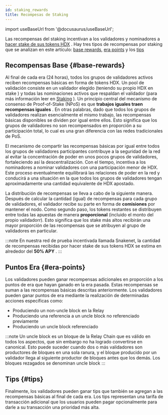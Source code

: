 ```yaml
---
id: staking_rewards
title: Recompesas de Staking
---
```


import useBaseUrl from '@docusaurus/useBaseUrl';

Las recompensas del staking incentivan a los validadores y nominadores a [hacer stake de sus tokens HDX](/staking) . Hay tres tipos de recompensas por staking que se analizan en este artículo:  [base rewards](#base-rewards), [era points](#era-points) y los [tips](#tips)

## Recompensas Base  {#base-rewards}

Al final de cada era (24 horas), todos los grupos de validadores activos reciben recompensas básicas en forma de tokens HDX. Un pool de validación consiste en un validador elegido (teniendo su propio HDX en stake ) y todas las nominaciones activos que respaldan el validador (para más información leer en [Staking](/staking) ). Un principio central del mecanismo de consenso de Proof-of-Stake (NPoS) es que **trabajos iguales traen recompensas iguales** . En otras palabras, dado que todos los grupos de validadores realizan esencialmente el mismo trabajo, las recompensas básicas disponibles se dividen por igual entre ellos. Esto significa que los grupos de validadores no son recompensados en proporción a su participación total, lo cual es una gran diferencia con las redes tradicionales de PoS.

El mecanismo de compartir las recompensas básicas por igual entre todos los grupos de validadores participantes contribuye a la seguridad de la red al evitar la concentración de poder en unos pocos grupos de validadores, fortaleciendo así la descentralización. Con el tiempo, incentiva a los nominadores a nominar validadores con una participación menor de HDX. Este proceso eventualmente equilibrará las relaciones de poder en la red y conducirá a una situación en la que todos los grupos de validadores tengan aproximadamente una cantidad equivalente de HDX apostado.

La distribución de recompensas se lleva a cabo de la siguiente manera. Después de calcular la cantidad (igual) de recompensas para cada grupo de validadores, el validador recibe su parte en forma de **comisiones** por mantener el nodo. Como segundo paso, los tokens restantes se distribuyen entre todas las apuestas de manera **proporcional** (incluido el monto del propio validadorr). Esto significa que los stake más altos recibirán una mayor proporción de las recompensas que se atribuyen al grupo de validadores en particular.

:::note
En nuestra red de prueba incentivada llamada Snakenet, la cantidad de recompensas recibidas por hacer stake de sus tokens HDX se estima en alrededor del **50% APY** .
:::

## Puntos Era  {#era-points}

Los validadores pueden ganar recompensas adicionales en proporción a los puntos de era que hayan ganado en la era pasada. Estas recompensas se suman a las recompensas básicas descritas anteriormente. Los validadores pueden ganar puntos de era mediante la realización de determinadas acciones específicas como:

* Produciendo un non-uncle block en la Relay 
* Produciendo una referencia a un uncle block no referenciado previamente
* Produciendo un uncle block referenciado

:::note
 Un uncle block es un bloque de la Relay Chain que es válido en todos los aspectos, que sin embargo no ha logrado convertirse en canonical. Esto puede suceder cuando dos o más validadores son productores de bloques en una sola ranura, y el bloque producido por un validador llega al siguiente productor de bloques antes que los demás. Los bloques rezagados se denominan uncle block
:::

## Tips {#tips}

Finalmente, los validadores pueden ganar tips que también se agregan a las recompensas básicas al final de cada era. Los tips representan una tarifa de transacción adicional que los usuarios pueden pagar opcionalmente para darle a su transacción una prioridad más alta.
